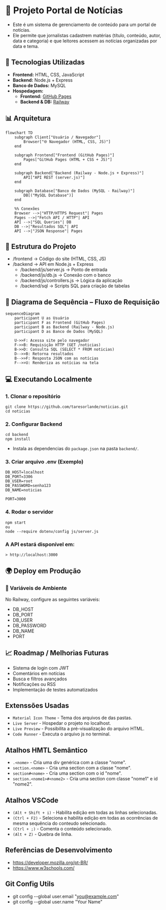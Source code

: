 # 📰 Projeto Portal de Notícias

- Este é um sistema de gerenciamento de conteúdo para um portal de notícias.  
- Ele permite que jornalistas cadastrem matérias (título, conteúdo, autor, data e categoria) e que leitores acessem as notícias organizadas por data e tema.

## 🚀 Tecnologias Utilizadas
- **Frontend:** HTML, CSS, JavaScript  
- **Backend:** Node.js + Express  
- **Banco de Dados:** MySQL  
- **Hospedagem:**  
  - **Frontend:** [GitHub Pages](https://seu-usuario.github.io/seu-repo/)  
  - **Backend & DB:** [Railway](https://seu-backend.up.railway.app)  

## 📊 Arquitetura

```mermaid
flowchart TD
    subgraph Client["Usuário / Navegador"]
        Browser["🌐 Navegador (HTML, CSS, JS)"]
    end

    subgraph Frontend["Frontend (GitHub Pages)"]
        Pages["GitHub Pages (HTML + CSS + JS)"]
    end

    subgraph Backend["Backend (Railway - Node.js + Express)"]
        API["API REST (server.js)"]
    end

    subgraph Database["Banco de Dados (MySQL - Railway)"]
        DB[("MySQL Database")]
    end

    %% Conexões
    Browser -->|"HTTP/HTTPS Request"| Pages
    Pages -->|"Fetch API / HTTP"| API
    API -->|"SQL Queries"| DB
    DB -->|"Resultados SQL"| API
    API -->|"JSON Response"| Pages
```

## 📂 Estrutura do Projeto
- /frontend → Código do site (HTML, CSS, JS)
- /backend → API em Node.js + Express
    - /backend/js/server.js → Ponto de entrada
    - /backend/js/db.js → Conexão com o banco
    - /backend/js/controllers.js → Lógica da aplicação
    - /backend/sql → Scripts SQL para criação de tabelas

## 🔄 Diagrama de Sequência – Fluxo de Requisição

```mermaid
sequenceDiagram
    participant U as Usuário
    participant F as Frontend (GitHub Pages)
    participant B as Backend (Railway - Node.js)
    participant D as Banco de Dados (MySQL)

    U->>F: Acessa site pelo navegador
    F->>B: Requisição HTTP (GET /noticias)
    B->>D: Consulta SQL (SELECT * FROM noticias)
    D-->>B: Retorna resultados
    B-->>F: Resposta JSON com as notícias
    F-->>U: Renderiza as notícias na tela
```

## 💻 Executando Localmente

### 1. Clonar o repositório
```
git clone https://github.com/taresorlande/noticias.git
cd noticias
```
### 2. Configurar Backend
```
cd backend
npm install
```

- Instala as dependencias do `package.json` na pasta `backend/`.

### 3. Criar arquivo .env (Exemplo)

```
DB_HOST=localhost
DB_PORT=3306
DB_USER=root
DB_PASSWORD=senha123
DB_NAME=noticias

PORT=3000
```

### 4. Rodar o servidor

```
npm start
ou
node --require dotenv/config js/server.js
```
### A API estará disponível em:

    > http://localhost:3000


## 🌍 Deploy em Produção

### 🔑 Variáveis de Ambiente

No Railway, configure as seguintes variáveis:

- DB_HOST
- DB_PORT
- DB_USER
- DB_PASSWORD
- DB_NAME
- PORT

## 📈 Roadmap / Melhorias Futuras

- Sistema de login com JWT
- Comentários em notícias
- Busca e filtros avançados
- Notificações ou RSS
- Implementação de testes automatizados

## Extenssões Usadas

- `Material Icon Theme` - Tema dos arquivos de das pastas.
- `Live Server` - Hospedar o projeto no localhost.
- `Live Preview` - Possibilita a pré-visualização do arquivo HTML.
- `Code Runner` - Executa o arquivo js no terminal.

## Atalhos HMTL Semântico

- `.<nome>` - Cria uma div genérica com a classe "nome".
- `section.<nome>` - Cria uma section com a classe "nome".
- `section#<nome>` - Cria uma section com o id "nome".
- `section.<nome1>#<nome2>` - Cria uma section com classe "nome1" e id "nome2".

## Atalhos VSCode

- `(Alt + Shift + i)` - Habilita edição em todas as linhas selecionadas.
- `(Ctrl + F2)` - Seleciona e habilita edição em todas as ocorrências de mesma sequência do conteudo selecionado.
- `(Ctrl + ;)` - Comenta o conteúdo selecionado.
- `(Alt + Z)` - Quebra de linha.

## Referências de Desenvolvimento

- https://developer.mozilla.org/pt-BR/
- https://www.w3schools.com/

## Git Config Utils

- git config --global user.email "you@example.com"
- git config --global user.name "Your Name"
